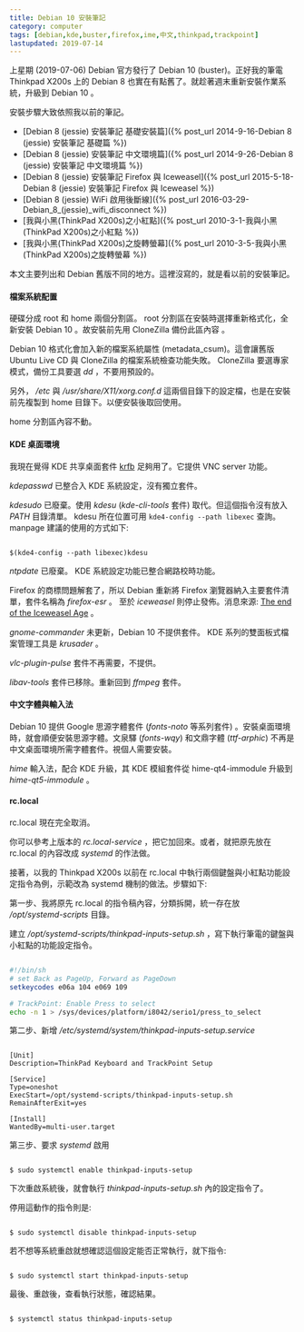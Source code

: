 ```yaml
---
title: Debian 10 安裝筆記
category: computer
tags: [debian,kde,buster,firefox,ime,中文,thinkpad,trackpoint]
lastupdated: 2019-07-14
---
```


上星期 (2019-07-06) Debian 官方發行了 Debian 10 (buster)。正好我的筆電 Thinkpad X200s 上的 Debian 8 也實在有點舊了。就趁著週末重新安裝作業系統，升級到 Debian 10 。

安裝步驟大致依照我以前的筆記。

* [Debian 8 (jessie) 安裝筆記 基礎安裝篇]({% post_url 2014-9-16-Debian 8 (jessie) 安裝筆記 基礎篇 %})
* [Debian 8 (jessie) 安裝筆記 中文環境篇]({% post_url 2014-9-26-Debian 8 (jessie) 安裝筆記 中文環境篇 %})
* [Debian 8 (jessie) 安裝筆記 Firefox 與 Iceweasel]({% post_url 2015-5-18-Debian 8 (jessie) 安裝筆記 Firefox 與 Iceweasel %})
* [Debian 8 (jessie) WiFi 啟用後斷線]({% post_url 2016-03-29-Debian_8_(jessie)_wifi_disconnect %})
* [我與小黑(ThinkPad X200s)之小紅點]({% post_url 2010-3-1-我與小黑(ThinkPad X200s)之小紅點 %})
* [我與小黑(ThinkPad X200s)之旋轉螢幕]({% post_url 2010-3-5-我與小黑(ThinkPad X200s)之旋轉螢幕 %})

本文主要列出和 Debian 舊版不同的地方。這裡沒寫的，就是看以前的安裝筆記。

<!--more-->

#### 檔案系統配置

硬碟分成 root 和 home 兩個分割區。 root 分割區在安裝時選擇重新格式化，全新安裝 Debian 10 。故安裝前先用 CloneZilla 備份此區內容 。

Debian 10 格式化會加入新的檔案系統屬性 (metadata_csum)。這會讓舊版 Ubuntu Live CD 與 CloneZilla 的檔案系統檢查功能失敗。 CloneZilla 要選專家模式，備份工具要選 *dd* ，不要用預設的。

另外， */etc* 與 */usr/share/X11/xorg.conf.d* 這兩個目錄下的設定檔，也是在安裝前先複製到 home 目錄下。以便安裝後取回使用。

home 分割區內容不動。

#### KDE 桌面環境

我現在覺得 KDE 共享桌面套件 [krfb](https://kde.org/applications/internet/org.kde.krfb) 足夠用了。它提供 VNC server 功能。

*kdepasswd* 已整合入 KDE 系統設定，沒有獨立套件。

*kdesudo* 已廢棄。使用 *kdesu* (*kde-cli-tools* 套件) 取代。但這個指令沒有放入 <var>PATH</var> 目錄清單。 kdesu 所在位置可用 `kde4-config --path libexec` 查詢。 manpage 建議的使用的方式如下:

```term

$(kde4-config --path libexec)kdesu

```

*ntpdate* 已廢棄。 KDE 系統設定功能已整合網路校時功能。

Firefox 的商標問題解套了，所以 Debian 重新將 Firefox 瀏覽器納入主要套件清單，套件名稱為 *firefox-esr* 。
至於 *iceweasel* 則停止發佈。消息來源: [The end of the Iceweasel Age](https://lwn.net/Articles/676799/) 。

*gnome-commander* 未更新，Debian 10 不提供套件。 KDE 系列的雙面板式檔案管理工具是 *krusader* 。

*vlc-plugin-pulse* 套件不再需要，不提供。

*libav-tools* 套件已移除。重新回到 *ffmpeg* 套件。

#### 中文字體與輸入法

Debian 10 提供 Google 思源字體套件 (*fonts-noto* 等系列套件) 。安裝桌面環境時，就會順便安裝思源字體。文泉驛 (*fonts-wqy*) 和文鼎字體 (*ttf-arphic*) 不再是中文桌面環境所需字體套件。視個人需要安裝。

*hime* 輸入法，配合 KDE 升級，其 KDE 模組套件從 hime-qt4-immodule 升級到 *hime-qt5-immodule* 。 

#### rc.local

rc.local 現在完全取消。

你可以參考上版本的 *rc.local-service* ，把它加回來。或者，就把原先放在 rc.local 的內容改成 *systemd* 的作法做。

接著，以我的 Thinkpad X200s 以前在 rc.local 中執行兩個鍵盤與小紅點功能設定指令為例，示範改為 systemd 機制的做法。步驟如下:

第一步、我將原先 rc.local 的指令稿內容，分類拆開，統一存在放 */opt/systemd-scripts* 目錄。

建立 */opt/systemd-scripts/thinkpad-inputs-setup.sh* ，寫下執行筆電的鍵盤與小紅點的功能設定指令。

```sh

#!/bin/sh
# set Back as PageUp, Forward as PageDown
setkeycodes e06a 104 e069 109

# TrackPoint: Enable Press to select
echo -n 1 > /sys/devices/platform/i8042/serio1/press_to_select

```

第二步、新增 */etc/systemd/system/thinkpad-inputs-setup.service*

```text

[Unit]
Description=ThinkPad Keyboard and TrackPoint Setup

[Service]
Type=oneshot
ExecStart=/opt/systemd-scripts/thinkpad-inputs-setup.sh
RemainAfterExit=yes

[Install]
WantedBy=multi-user.target

```

第三步、要求 *systemd* 啟用

```term

$ sudo systemctl enable thinkpad-inputs-setup

```

下次重啟系統後，就會執行 *thinkpad-inputs-setup.sh* 內的設定指令了。

停用這動作的指令則是:

```term 

$ sudo systemctl disable thinkpad-inputs-setup

```

若不想等系統重啟就想確認這個設定能否正常執行，就下指令:

```term

$ sudo systemctl start thinkpad-inputs-setup

```

最後、重啟後，查看執行狀態，確認結果。

```term

$ systemctl status thinkpad-inputs-setup

```

